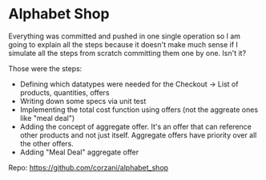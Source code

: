 # Alphabet Shop

Everything was committed and pushed in one single operation so I am going to explain all the steps because it doesn't make much sense if I simulate all the steps from scratch committing them one by one. Isn't it?

Those were the steps:
* Defining which datatypes were needed for the Checkout -> List of products, quantities, offers
* Writing down some specs via unit test
* Implementing the total cost function using offers (not the aggreate ones like "meal deal")
* Adding the concept of aggregate offer. It's an offer that can reference other products and not just itself. Aggregate offers have priority over all the other offers.
* Adding "Meal Deal" aggregate offer

Repo:
https://github.com/corzani/alphabet_shop
